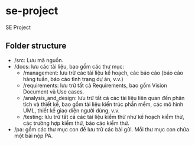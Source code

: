 # se-project
SE Project

## Folder structure
- /src: Lưu mã nguồn.
- /docs: lưu các tài liệu, bao gồm các thư mục:
    - /management:  lưu trữ các tài liệu kế hoạch, các báo cáo (báo cáo hàng
tuần, báo cáo tình trạng dự án, v.v.)
    - /requirements: lưu trữ tất cả Requirements, bao gồm Vision Document và Use cases.
    - /analysis_and_design: lưu trữ tất cả các tài liệu liên quan đến phân tích và
thiết kế, bao gồm tài liệu kiến trúc phần mềm, các mô hình UML, thiết kế
giao diện người dùng, v.v.
    - /testing: lưu trữ tất cả các tài liệu kiểm thử như kế hoạch kiểm thử, các
trường hợp kiểm thử, báo cáo kiểm thử.
- /pa: gồm các thư mục con để lưu trữ các bài gửi. Mỗi thư mục con chứa một bài
nộp PA.
